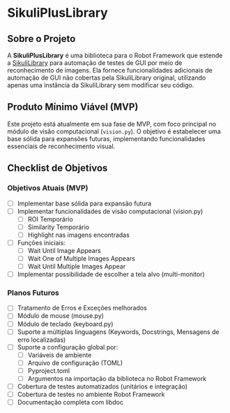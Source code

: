 # SikuliPlusLibrary

## Sobre o Projeto

A **SikuliPlusLibrary** é uma biblioteca para o Robot Framework que estende a [SikuliLibrary](https://github.com/rainmanwy/robotframework-sikulilibrary) para automação de testes de GUI por meio de reconhecimento de imagens. Ela fornece funcionalidades adicionais de automação de GUI não cobertas pela SikuliLibrary original, utilizando apenas uma instância da SikuliLibrary sem modificar seu código.

## Produto Mínimo Viável (MVP)

Este projeto está atualmente em sua fase de MVP, com foco principal no módulo de visão computacional (`vision.py`). O objetivo é estabelecer uma base sólida para expansões futuras, implementando funcionalidades essenciais de reconhecimento visual.

## Checklist de Objetivos

### Objetivos Atuais (MVP)
- [ ] Implementar base sólida para expansão futura
- [ ] Implementar funcionalidades de visão computacional (vision.py)
  - [ ] ROI Temporário
  - [ ] Similarity Temporário
  - [ ] Highlight nas imagens encontradas
- [ ] Funções iniciais:
  - [ ] Wait Until Image Appears
  - [ ] Wait One of Multiple Images Appears
  - [ ] Wait Until Multiple Images Appear
- [ ] Implementar possibilidade de escolher a tela alvo (multi-monitor)

### Planos Futuros
- [ ] Tratamento de Erros e Exceções melhorados
- [ ] Módulo de mouse (mouse.py)
- [ ] Módulo de teclado (keyboard.py)
- [ ] Suporte a múltiplas linguagens (Keywords, Docstrings, Mensagens de erro localizadas)
- [ ] Suporte a configuração global por:
  - [ ] Variáveis de ambiente
  - [ ] Arquivo de configuração (TOML)
  - [ ] Pyproject.toml
  - [ ] Argumentos na importação da biblioteca no Robot Framework
- [ ] Cobertura de testes automatizados (unitários e integração)
- [ ] Cobertura de testes no ambiente Robot Framework
- [ ] Documentação completa com libdoc
